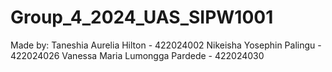 # Group_4_2024_UAS_SIPW1001
Made by: 
Taneshia Aurelia Hilton - 422024002
Nikeisha Yosephin Palingu - 422024026
Vanessa Maria Lumongga Pardede - 422024030
